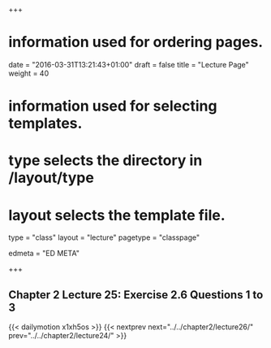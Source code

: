 +++
# information used for ordering pages.
date = "2016-03-31T13:21:43+01:00"
draft = false
title = "Lecture Page"
weight = 40

# information used for selecting templates.
# type selects the directory in /layout/type
# layout selects the template file.

type   = "class"
layout = "lecture"
pagetype = "classpage"





edmeta = "ED META"

+++
## Chapter 2 Lecture 25: Exercise 2.6 Questions 1 to 3
{{< dailymotion x1xh5os >}}
{{< nextprev next="../../chapter2/lecture26/"     prev="../../chapter2/lecture24/"  >}}
